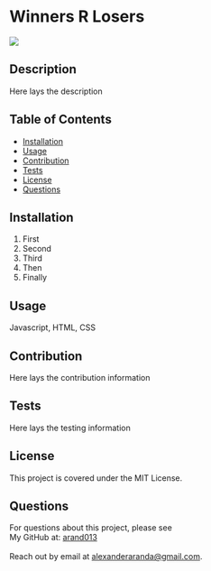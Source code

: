 # Winners R Losers
![](https://img.shields.io/badge/license-MIT%20License-blue?style=flat-square)
## Description
Here lays the description
## Table of Contents
* [Installation](#installation)
* [Usage](#usage)
* [Contribution](#contribution)
* [Tests](#tests)
* [License](#license)
* [Questions](#questions)

## Installation
1. First
2. Second
3. Third
4. Then
5. Finally

## Usage
Javascript, HTML, CSS

## Contribution
Here lays the contribution information

## Tests
Here lays the testing information

## License
This project is covered under the MIT License.

## Questions
For questions about this project, please see <br> My GitHub at: [arand013](https://github.com/arand013)<br><br> Reach out by email at alexanderaranda@gmail.com.